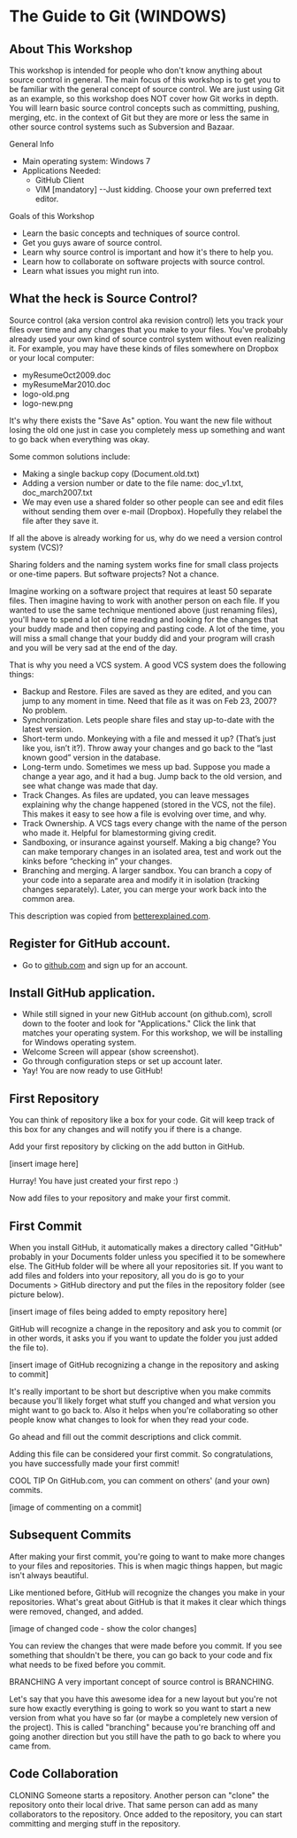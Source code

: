 The Guide to Git (WINDOWS)
================

About This Workshop
------------------
This workshop is intended for people who don't know anything about source control in general. The main focus of this workshop is to get you to be familiar with the general concept of source control. We are just using Git as an example, so this workshop does NOT cover how Git works in depth. You will learn basic source control concepts such as committing, pushing, merging, etc. in the context of Git but they are more or less the same in other source control systems such as Subversion and Bazaar. 

General Info

- Main operating system: Windows 7
- Applications Needed:
    - GitHub Client
    - VIM [mandatory] --Just kidding. Choose your own preferred text editor.

Goals of this Workshop

- Learn the basic concepts and techniques of source control.
- Get you guys aware of source control.
- Learn why source control is important and how it's there to help you.
- Learn how to collaborate on software projects with source control.
- Learn what issues you might run into.	

What the heck is Source Control?
---------------------------------
Source control (aka version control aka revision control) lets you track your files over time and any changes that you make to your files. You've probably already used your own kind of source control system without even realizing it. For example, you may have these kinds of files somewhere on Dropbox or your local computer:

- myResumeOct2009.doc
- myResumeMar2010.doc
- logo-old.png
- logo-new.png

It's why there exists the "Save As" option. You want the new file without losing the old one just in case you completely mess up something and want to go back when everything was okay. 

Some common solutions include:

- Making a single backup copy (Document.old.txt)
- Adding a version number or date to the file name: doc_v1.txt, doc_march2007.txt
- We may even use a shared folder so other people can see and edit files without sending them over e-mail (Dropbox). Hopefully they relabel the file after they save it.

If all the above is already working for us, why do we need a version control system (VCS)?

Sharing folders and the naming system works fine for small class projects or one-time papers. But software projects? Not a chance.

Imagine working on a software project that requires at least 50 separate files. Then imagine having to work with another person on each file. If you wanted to use the same technique mentioned above (just renaming files), you'll have to spend a lot of time reading and looking for the changes that your buddy made and then copying and pasting code. A lot of the time, you will miss a small change that your buddy did and your program will crash and you will be very sad at the end of the day.

That is why you need a VCS system. A good VCS system does the following things:

- Backup and Restore. Files are saved as they are edited, and you can jump to any moment in time. Need that file as it was on Feb 23, 2007? No problem.
- Synchronization. Lets people share files and stay up-to-date with the latest version.
- Short-term undo. Monkeying with a file and messed it up? (That’s just like you, isn’t it?). Throw away your changes and go back to the “last known good” version in the database.
- Long-term undo. Sometimes we mess up bad. Suppose you made a change a year ago, and it had a bug. Jump back to the old version, and see what change was made that day.
- Track Changes. As files are updated, you can leave messages explaining why the change happened (stored in the VCS, not the file). This makes it easy to see how a file is evolving over time, and why.
- Track Ownership. A VCS tags every change with the name of the person who made it. Helpful for blamestorming giving credit.
- Sandboxing, or insurance against yourself. Making a big change? You can make temporary changes in an isolated area, test and work out the kinks before “checking in” your changes.
- Branching and merging. A larger sandbox. You can branch a copy of your code into a separate area and modify it in isolation (tracking changes separately). Later, you can merge your work back into the common area.

This description was copied from [betterexplained.com](http://betterexplained.com/articles/a-visual-guide-to-version-control/).


Register for GitHub account.
----------------------------

- Go to [github.com](http://github.com) and sign up for an account.


Install GitHub application.
----------------------------

- While still signed in your new GitHub account (on github.com), scroll down to the footer and look for "Applications." Click the link that matches your operating system. For this workshop, we will be installing for Windows operating system. 
- Welcome Screen will appear (show screenshot).
- Go through configuration steps or set up account later.
- Yay! You are now ready to use GitHub!

First Repository
----------------
You can think of repository like a box for your code. Git will keep track of this box for any changes and will notify you if there is a change. 

Add your first repository by clicking on the add button in GitHub. 

[insert image here]

Hurray! You have just created your first repo :)

Now add files to your repository and make your first commit.


First Commit
------------
When you install GitHub, it automatically makes a directory called "GitHub" probably in your Documents folder unless you specified it to be somewhere else. The GitHub folder will be where all your repositories sit. If you want to add files and folders into your repository, all you do is go to your Documents > GitHub directory and put the files in the repository folder (see picture below). 

[insert image of files being added to empty repository here]

GitHub will recognize a change in the repository and ask you to commit (or in other words, it asks you if you want to update the folder you just added the file to).

[insert image of GitHub recognizing a change in the repository and asking to commit]

It's really important to be short but descriptive when you make commits because you'll likely forget what stuff you changed and what version you might want to go back to. Also it helps when you're collaborating so other people know what changes to look for when they read your code. 

Go ahead and fill out the commit descriptions and click commit. 

Adding this file can be considered your first commit. So congratulations, you have successfully made your first commit! 

COOL TIP
On GitHub.com, you can comment on others' (and your own) commits.

[image of commenting on a commit]

Subsequent Commits
------------------
After making your first commit, you're going to want to make more changes to your files and repositories. This is when magic things happen, but magic isn't always beautiful.

Like mentioned before, GitHub will recognize the changes you make in your repositories. What's great about GitHub is that it makes it clear which things were removed, changed, and added. 

[image of changed code - show the color changes]

You can review the changes that were made before you commit. If you see something that shouldn't be there, you can go back to your code and fix what needs to be fixed before you commit. 

BRANCHING
A very important concept of source control is BRANCHING.

Let's say that you have this awesome idea for a new layout but you're not sure how exactly everything is going to work so you want to start a new version from what you have so far (or maybe a completely new version of the project). This is called "branching" because you're branching off and going another direction but you still have the path to go back to where you came from.




Code Collaboration
------------------

CLONING
Someone starts a repository. Another person can "clone" the repository onto their local drive.
That same person can add as many collaborators to the repository.
Once added to the repository, you can start committing and merging stuff in the repository.


